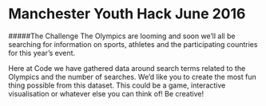 # Manchester Youth Hack June 2016

#####The Challenge
The Olympics are looming and soon we’ll all be searching for information on sports, athletes and the participating countries for this year’s event.

Here at Code we have gathered data around search terms related to the Olympics and the number of searches. We’d like you to create the most fun thing possible from this dataset. This could be a game, interactive visualisation or whatever else you can think of! Be creative!
